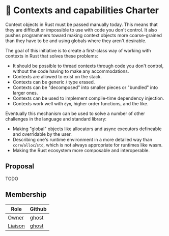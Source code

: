 # 📜 Contexts and capabilities Charter
<!--
 Provide an introduction summarising the goals and motivation behind your
 initiative.
-->

Context objects in Rust must be passed manually today. This means that they
are difficult or impossible to use with code you don't control. It also pushes
programmers toward making context objects more coarse-grained than they have to
be and using globals where they aren't desirable.

The goal of this initiative is to create a first-class way of working with
contexts in Rust that solves these problems:

* It should be possible to thread contexts through code you don't control,
  without the code having to make any accommodations.
* Contexts are allowed to exist on the stack.
* Contexts can be generic / type erased.
* Contexts can be "decomposed" into smaller pieces or "bundled" into larger
  ones.
* Contexts can be used to implement compile-time dependency injection.
* Contexts work well with `dyn`, higher order functions, and the like.

Eventually this mechanism can be used to solve a number of other challenges
in the language and standard library:

* Making "global" objects like allocators and async executors defineable and
  overridable by the user.
* Describing one's runtime environment in a more detailed way than
  `core`/`alloc`/`std`, which is not always appropriate for runtimes like wasm.
* Making the Rust ecosystem more composable and interoperable.

## Proposal

<!--
Copy and paste the proposal into here.

Feel free to move some elements, like design questions that came up,
into the approriate section.
-->

TODO

## Membership

| Role | Github |
| ---  | --- |
| [Owner] | [ghost](https://github.com/ghost) |
| [Liaison] | [ghost](https://github.com/ghost) |

[Owner]: https://lang-team.rust-lang.org/initiatives/process/roles/owner.html
[Liaison]: https://lang-team.rust-lang.org/initiatives/process/roles/liaison.html
